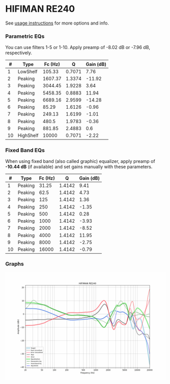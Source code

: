 # HIFIMAN RE240
See [usage instructions](https://github.com/jaakkopasanen/AutoEq#usage) for more options and info.

### Parametric EQs
You can use filters 1-5 or 1-10. Apply preamp of -8.02 dB or -7.96 dB, respectively.

|   # | Type      |   Fc (Hz) |      Q |   Gain (dB) |
|-----|-----------|-----------|--------|-------------|
|   1 | LowShelf  |    105.33 | 0.7071 |        7.76 |
|   2 | Peaking   |   1607.37 | 1.3374 |      -11.92 |
|   3 | Peaking   |   3044.45 | 1.9228 |        3.64 |
|   4 | Peaking   |   5458.35 | 0.8883 |       11.94 |
|   5 | Peaking   |   6689.16 | 2.9599 |      -14.28 |
|   6 | Peaking   |     85.29 | 1.6126 |       -0.96 |
|   7 | Peaking   |    249.13 | 1.6199 |       -1.01 |
|   8 | Peaking   |    480.5  | 1.9783 |       -0.36 |
|   9 | Peaking   |    881.85 | 2.4883 |        0.6  |
|  10 | HighShelf |  10000    | 0.7071 |       -2.22 |

### Fixed Band EQs
When using fixed band (also called graphic) equalizer, apply preamp of **-10.44 dB** (if available) and set gains manually with these parameters.

|   # | Type    |   Fc (Hz) |      Q |   Gain (dB) |
|-----|---------|-----------|--------|-------------|
|   1 | Peaking |     31.25 | 1.4142 |        9.41 |
|   2 | Peaking |     62.5  | 1.4142 |        4.73 |
|   3 | Peaking |    125    | 1.4142 |        1.36 |
|   4 | Peaking |    250    | 1.4142 |       -1.35 |
|   5 | Peaking |    500    | 1.4142 |        0.28 |
|   6 | Peaking |   1000    | 1.4142 |       -3.93 |
|   7 | Peaking |   2000    | 1.4142 |       -8.52 |
|   8 | Peaking |   4000    | 1.4142 |       11.95 |
|   9 | Peaking |   8000    | 1.4142 |       -2.75 |
|  10 | Peaking |  16000    | 1.4142 |       -0.79 |

### Graphs
![](./HIFIMAN%20RE240.png)
